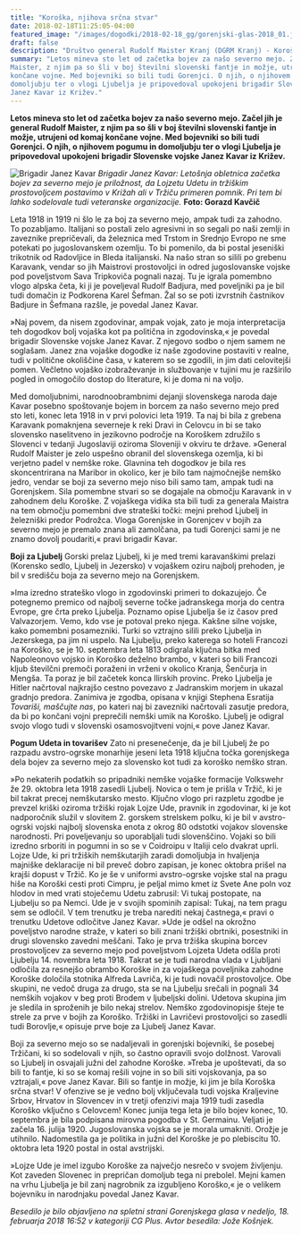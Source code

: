 ```yaml
---
title: "Koroška, njihova srčna stvar" 
date: 2018-02-18T11:25:05-04:00
featured_image: "/images/dogodki/2018-02-18_gg/gorenjski-glas-2018_01.jpg"
draft: false
description: "Društvo general Rudolf Maister Kranj (DGRM Kranj) - Koroška, njihova srčna stvar - objava"
summary: "Letos mineva sto let od začetka bojev za našo severno mejo. Začel jih je general Rudolf
Maister, z njim pa so šli v boj številni slovenski fantje in možje, utrujeni od komaj
končane vojne. Med bojevniki so bili tudi Gorenjci. O njih, o njihovem pogumu in
domoljubju ter o vlogi Ljubelja je pripovedoval upokojeni brigadir Slovenske vojske
Janez Kavar iz Križev."
---
```


**Letos mineva sto let od začetka bojev za našo severno mejo. Začel jih je general Rudolf
Maister, z njim pa so šli v boj številni slovenski fantje in možje, utrujeni od komaj
končane vojne. Med bojevniki so bili tudi Gorenjci. O njih, o njihovem pogumu in
domoljubju ter o vlogi Ljubelja je pripovedoval upokojeni brigadir Slovenske vojske
Janez Kavar iz Križev.**

![](/images/dogodki/2018-02-18_gg/gorenjski-glas-2018_01.jpg "Brigadir Janez Kavar")
*Brigadir Janez Kavar: Letošnja obletnica začetka bojev za severno mejo je priložnost, da
Lojzetu Udetu in tržiškim prostovoljcem postavimo v Križah ali v Tržiču primeren pomnik. Pri
tem bi lahko sodelovale tudi veteranske organizacije.* **Foto: Gorazd Kavčič**

Leta 1918 in 1919 ni šlo le za boj za severno mejo, ampak tudi za zahodno. To pozabljamo.
Italijani so postali zelo agresivni in so segali po naši zemlji in zaveznike prepričevali, da
železnica med Trstom in Srednjo Evropo ne sme potekati po jugoslovanskem ozemlju. To bi
pomenilo, da bi postal jeseniški trikotnik od Radovljice in Bleda italijanski. Na našo stran so
silili po grebenu Karavank, vendar so jih Maistrovi prostovoljci in odred jugoslovanske vojske
pod poveljstvom Sava Tripkoviča pognali nazaj. Tu je igrala pomembno vlogo alpska četa, ki ji
je poveljeval Rudolf Badjura, med poveljniki pa je bil tudi domačin iz Podkorena Karel Šefman.
Žal so se poti izvrstnih častnikov Badjure in Šefmana razšle, je povedal Janez Kavar.

»Naj povem, da nisem zgodovinar, ampak vojak, zato je moja interpretacija teh dogodkov bolj
vojaška kot pa politična in zgodovinska,« je povedal brigadir Slovenske vojske Janez Kavar. Z
njegovo sodbo o njem samem ne soglašam. Janez zna vojaške dogodke iz naše zgodovine
postaviti v realne, tudi v politične okoliščine časa, v katerem so se zgodili, in jim dati celovitejši
pomen. Večletno vojaško izobraževanje in službovanje v tujini mu je razširilo pogled in
omogočilo dostop do literature, ki je doma ni na voljo.

Med domoljubnimi, narodnoobrambnimi dejanji slovenskega naroda daje Kavar posebno
spoštovanje bojem in borcem za našo severno mejo pred sto leti, konec leta 1918 in v prvi
polovici leta 1919. Ta naj bi bila z grebena Karavank pomaknjena severneje k reki Dravi in
Celovcu in bi se tako slovensko naselitveno in jezikovno področje na Koroškem združilo s
Slovenci v tedanji Jugoslaviji oziroma Sloveniji v okviru te države. »General Rudolf Maister je
zelo uspešno obranil del slovenskega ozemlja, ki bi verjetno padel v nemške roke. Glavnina teh
dogodkov je bila res skoncentrirana na Maribor in okolico, ker je bilo tam najmočnejše nemško
jedro, vendar se boji za severno mejo niso bili samo tam, ampak tudi na Gorenjskem. Sila
pomembne stvari so se dogajale na območju Karavank in v zahodnem delu Koroške. Z
vojaškega vidika sta bili tudi za generala Maistra na tem območju pomembni dve strateški
točki: mejni prehod Ljubelj in železniški predor Podrožca. Vloga Gorenjske in Gorenjcev v
bojih za severno mejo je premalo znana ali zamolčana, pa tudi Gorenjci sami je ne znamo
dovolj poudariti,« pravi brigadir Kavar.

**Boji za Ljubelj**
Gorski prelaz Ljubelj, ki je med tremi karavanškimi prelazi (Korensko sedlo, Ljubelj in
Jezersko) v vojaškem oziru najbolj prehoden, je bil v središču boja za severno mejo na
Gorenjskem.  

»Ima izredno strateško vlogo in zgodovinski primeri to dokazujejo. Če potegnemo premico od
najbolj severne točke jadranskega morja do centra Evrope, gre črta preko Ljubelja. Poznamo
opise Ljubelja še iz časov pred Valvazorjem. Vemo, kdo vse je potoval preko njega. Kakšne silne
vojske, kako pomembni posamezniki. Turki so vztrajno silili preko Ljubelja in Jezerskega, pa
jim ni uspelo. Na Ljubelju, preko katerega so hoteli Francozi na Koroško, se je 10. septembra
leta 1813 odigrala ključna bitka med Napoleonovo vojsko in Koroško deželno brambo, v kateri
so bili Francozi kljub številčni premoči poraženi in vrženi v okolico Kranja, Šenčurja in
Mengša. Ta poraz je bil začetek konca Ilirskih provinc. Preko Ljubelja je Hitler načrtoval
najkrajšo cestno povezavo z Jadranskim morjem in ukazal gradnjo predora. Zanimiva je
zgodba, opisana v knjigi Stephena Esratija *Tovariši, maščujte nas*, po kateri naj bi zavezniki
načrtovali zasutje predora, da bi po končani vojni preprečili nemški umik na Koroško. Ljubelj
je odigral svojo vlogo tudi v slovenski osamosvojitveni vojni,« pove Janez Kavar.

**Pogum Udeta in tovarišev**
Zato ni presenečenje, da je bil Ljubelj že po razpadu avstro-ogrske monarhije jeseni leta 1918
ključna točka gorenjskega dela bojev za severno mejo za slovensko kot tudi za koroško nemško
stran.

»Po nekaterih podatkih so pripadniki nemške vojaške formacije Volkswehr že 29. oktobra leta
1918 zasedli Ljubelj. Novica o tem je prišla v Tržič, ki je bil takrat precej nemškutarsko mesto.
Ključno vlogo pri razpletu zgodbe je prevzel kriški oziroma tržiški rojak Lojze Ude, pravnik in
zgodovinar, ki je kot nadporočnik služil v slovitem 2. gorskem strelskem polku, ki je bil v
avstro-ogrski vojski najbolj slovenska enota z okrog 80 odstotki vojakov slovenske narodnosti.
Pri poveljevanju so uporabljali tudi slovenščino. Vojaki so bili izredno srboriti in pogumni in
so se v Coidroipu v Italiji celo dvakrat uprli. Lojze Ude, ki pri tržiških nemškutarjih zaradi
domoljubja in hvaljenja majniške deklaracije ni bil preveč dobro zapisan, je konec oktobra
prišel na krajši dopust v Tržič. Ko je še v uniformi avstro-ogrske vojske stal na pragu hiše na
Koroški cesti proti Cimpru, je peljal mimo kmet iz Svete Ane poln voz hlodov in med vrati
stoječemu Udetu zabrusil: Vi tukaj postopate, na Ljubelju so pa Nemci. Ude je v svojih
spominih zapisal: Tukaj, na tem pragu sem se odločil. V tem trenutku je treba narediti nekaj
častnega,« pravi o trenutku Udetove odločitve Janez Kavar. »Ude je odšel na okrožno
poveljstvo narodne straže, v kateri so bili znani tržiški obrtniki, posestniki in drugi slovensko
zavedni meščani. Tako je prva tržiška skupina borcev prostovoljcev za severno mejo pod
poveljstvom Lojzeta Udeta odšla proti Ljubelju 14. novembra leta 1918. Takrat se je tudi
narodna vlada v Ljubljani odločila za resnejšo obrambo Koroške in za vojaškega poveljnika
zahodne Koroške določila stotnika Alfreda Lavriča, ki je tudi novačil prostovoljce. Obe skupini,
ne vedoč druga za drugo, sta se na Ljubelju srečali in pognali 34 nemških vojakov v beg proti
Brodem v ljubeljski dolini. Udetova skupina jim je sledila in sproženih je bilo nekaj strelov.
Nemško zgodovinopisje šteje te strele za prve v bojih za Koroško. Tržiški in Lavričevi
prostovoljci so zasedli tudi Borovlje,« opisuje prve boje za Ljubelj Janez Kavar.

Boji za severno mejo so se nadaljevali in gorenjski bojevniki, še posebej Tržičani, ki so
sodelovali v njih, so častno opravili svojo dolžnost. Varovali so Ljubelj in osvajali južni del
zahodne Koroške. »Treba je upoštevati, da so bili to fantje, ki so se komaj rešili vojne in so bili
siti vojskovanja, pa so vztrajali,« pove Janez Kavar. Bili so fantje in možje, ki jim je bila
Koroška srčna stvar! V ofenzive se je vedno bolj vključevala tudi vojska Kraljevine Srbov,
Hrvatov in Slovencev in v tretji ofenzivi maja 1919 tudi zasedla Koroško vključno s Celovcem!
Konec junija tega leta je bilo bojev konec, 10. septembra je bila podpisana mirovna pogodba v
St. Germainu. Veljati je začela 16. julija 1920. Jugoslovanska vojska se je morala umakniti.
Orožje je utihnilo. Nadomestila ga je politika in južni del Koroške je po plebiscitu 10. oktobra
leta 1920 postal in ostal avstrijski.

»Lojze Ude je imel izgubo Koroške za največjo nesrečo v svojem življenju. Kot zaveden
Slovenec in prepričan domoljub tega ni prebolel. Mejni kamen na vrhu Ljubelja je bil zanj
nagrobnik za izgubljeno Koroško,« je o velikem bojevniku in narodnjaku povedal Janez Kavar.

*Besedilo je bilo objavljeno na spletni strani Gorenjskega glasa v nedeljo, 18. februarja 2018 16:52 v kategoriji CG Plus. Avtor besedila: Jože Košnjek.*